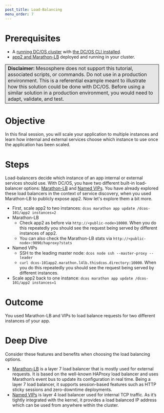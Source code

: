 ```yaml
---
post_title: Load-Balancing
menu_order: 7
---
```


# Prerequisites
* A [running DC/OS cluster](/docs/1.9/tutorials/dcos-101/cli/) with [the DC/OS CLI installed](/docs/1.9/cli/install/).
* [app2 and Marathon-LB](/docs/1.9/tutorials/dcos-101/app2/) deployed and running in your cluster.

<table class="table" bgcolor="#E6E6E6"> <tr> <td style="border-left: thin solid; border-top: thin solid; border-bottom: thin solid;border-right: thin solid;"><b>Disclaimer:</b> Mesosphere does not support this tutorial, associated scripts, or commands. Do not use in a production environment. This is a referential example meant to illustrate how this solution could be done with DC/OS. Before using a similar solution in a production environment, you would need to adapt, validate, and test.</td> </tr> </table>

# Objective
In this final session, you will scale your application to multiple instances and learn how internal and external services choose which instance to use once the application has been scaled.

# Steps
Load-balancers decide which instance of an app internal or external services should use. With DC/OS, you have two different built-in load-balancer options: [Marathon-LB](/docs/1.9/networking/marathon-lb/) and [Named VIPs](/docs/1.9/networking/load-balancing-vips/).
You have already explored these load balancers in the context of service discovery, when you used Marathon-LB to publicly expose app2. Now let's explore them a bit more.
* First, scale app2 to two instances: `dcos marathon app update /dcos-101/app2 instances=2`
* Marathon-LB
    * Check app2 as before via `http://<public-node>10000`. When you do this repeatedly you should see the request being served by different instances of app2.
    * You can also check the Marathon-LB stats via `http://<public-node>:9090/haproxy?stats`
* Named VIPs
    * SSH to the leading master node: `dcos node ssh --master-proxy --leader`
    * `curl dcos-101app2.marathon.l4lb.thisdcos.directory:10000`. When you do this repeatedly you should see the request being served by different instances.
* Scale app2 back to one instance: `dcos marathon app update /dcos-101/app2 instances=1`



# Outcome
You used Marathon-LB and VIPs to load balance requests for two different instances of your app.

# Deep Dive
Consider these features and benefits when choosing the load balancing options.

   * [Marathon-LB](/docs/1.9/networking/marathon-lb/) is a layer 7 load balancer that is mostly used for external requests. It is based on the well-known HAProxy load balancer and uses Marathon’s event bus to update its configuration in real time. Being a layer 7 load balancer, it supports session-based features such as HTTP sticky sessions and zero-downtime deployments.
   * [Named VIPs](/docs/1.9/networking/load-balancing-vips/) is layer 4 load balancer used for internal TCP traffic. As it’s tightly integrated with the kernel, it provides a load balanced IP address which can be used from anywhere within the cluster.

